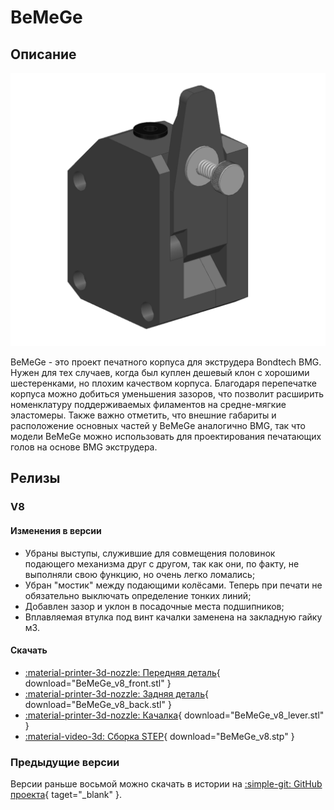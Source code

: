 # BeMeGe

## Описание

![](./pics/bemege_index.png)

BeMeGe - это проект печатного корпуса для экструдера Bondtech BMG. Нужен для тех случаев, когда был куплен дешевый клон с хорошими шестеренками, но плохим качеством корпуса. Благодаря перепечатке корпуса можно добиться уменьшения зазоров, что позволит расширить номенклатуру поддерживаемых филаментов на средне-мягкие эластомеры. Также важно отметить, что внешние габариты и расположение основных частей у BeMeGe аналогично BMG, так что модели BeMeGe можно использовать для проектирования печатающих голов на основе BMG экструдера.

## Релизы

### V8

#### Изменения в версии

- Убраны выступы, служившие для совмещения половинок подающего механизма друг с другом, так как они, по факту, не выполняли свою функцию, но очень легко ломались;
- Убран "мостик" между подающими колёсами. Теперь при печати не обязательно выключать определение тонких линий;
- Добавлен зазор и уклон в посадочные места подшипников;
- Вплавляемая втулка под винт качалки заменена на закладную гайку м3.

#### Скачать

- [:material-printer-3d-nozzle: Передняя деталь](./releases/v8/BeMeGe_v8_front.stl){ download="BeMeGe_v8_front.stl" }
- [:material-printer-3d-nozzle: Задняя деталь](./releases/v8/BeMeGe_v8_back.stl){ download="BeMeGe_v8_back.stl" }
- [:material-printer-3d-nozzle: Качалка](./releases/v8/BeMeGe_v8_lever.stl){ download="BeMeGe_v8_lever.stl" }
- [:material-video-3d: Сборка STEP](./releases/v8/BeMeGe_v8.stp){ download="BeMeGe_v8.stp" }

### Предыдущие версии

Версии раньше восьмой можно скачать в истории на [:simple-git: GitHub проекта](https://github.com/dmitry-sorkin/BeMeGe){ taget="_blank" }.